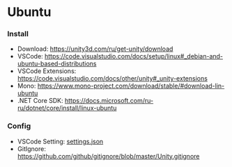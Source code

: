 # Ubuntu

### Install

* Download: https://unity3d.com/ru/get-unity/download
* VSCode: https://code.visualstudio.com/docs/setup/linux#_debian-and-ubuntu-based-distributions
* VSCode Extensions: https://code.visualstudio.com/docs/other/unity#_unity-extensions
* Mono: https://www.mono-project.com/download/stable/#download-lin-ubuntu
* .NET Core SDK: https://docs.microsoft.com/ru-ru/dotnet/core/install/linux-ubuntu

### Config

* VSCode Setting: [settings.json](.vscode/settings.json)
* GitIgnore: https://github.com/github/gitignore/blob/master/Unity.gitignore
